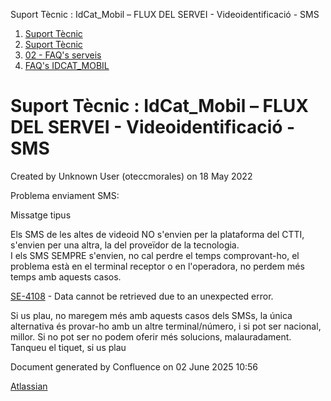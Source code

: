 Suport Tècnic : IdCat\_Mobil – FLUX DEL SERVEI - Videoidentificació - SMS  

1.  [Suport Tècnic](index.md)
2.  [Suport Tècnic](13893782.md)
3.  [02 - FAQ's serveis](26313393.md)
4.  [FAQ's IDCAT\_MOBIL](28705595.md)

Suport Tècnic : IdCat\_Mobil – FLUX DEL SERVEI - Videoidentificació - SMS
=========================================================================

Created by Unknown User (oteccmorales) on 18 May 2022

Problema enviament SMS:

Missatge tipus

Els SMS de les altes de videoid NO s'envien per la plataforma del CTTI, s'envien per una altra, la del proveïdor de la tecnologia.  
I els SMS SEMPRE s'envien, no cal perdre el temps comprovant-ho, el problema està en el terminal receptor o en l'operadora, no perdem més temps amb aquests casos.

[SE-4108](https://contacte.aoc.cat/browse/SE-4108?src=confmacro) - Data cannot be retrieved due to an unexpected error.

Si us plau, no maregem més amb aquests casos dels SMSs, la única alternativa és provar-ho amb un altre terminal/número, i si pot ser nacional, millor. Si no pot ser no podem oferir més solucions, malauradament.  
Tanqueu el tiquet, si us plau

Document generated by Confluence on 02 June 2025 10:56

[Atlassian](http://www.atlassian.com/)